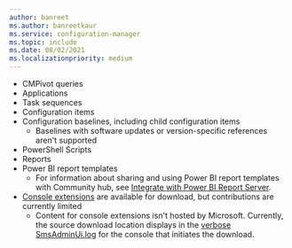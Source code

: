 ```yaml
---
author: banreet
ms.author: banreetkaur
ms.service: configuration-manager
ms.topic: include
ms.date: 08/02/2021
ms.localizationpriority: medium
---
```

<!--This file is shared by the community-hub and community-hub-contribute .md files. Headings are context driven by the article-->
- CMPivot queries
- Applications
- Task sequences
- Configuration items
- Configuration baselines, including child configuration items <!--7983121-->
   - Baselines with software updates or version-specific references aren't supported
- PowerShell Scripts
- Reports
- Power BI report templates
   - For information about sharing and using Power BI report templates with Community hub, see [Integrate with Power BI Report Server](../powerbi-report-server.md#bkmk_community_hub).
 - [Console extensions](../community-hub-extensions.md) are available for download, but contributions are currently limited <!--3555909-->
    - Content for console extensions isn't hosted by Microsoft. Currently, the source download location displays in the [verbose SmsAdminUi.log](../../../plan-design/hierarchy/about-log-files.md#configuration-manager-console-logging-options) for the console that initiates the download.
